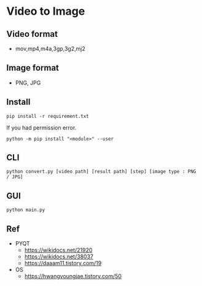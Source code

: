 # Video to Image
## Video format 
- mov,mp4,m4a,3gp,3g2,mj2
## Image format 
- PNG, JPG

## Install
    pip install -r requirement.txt
If you had permission error.

    python -m pip install "<module>" --user

## CLI
    python convert.py [video path] [result path] [step] [image type : PNG / JPG]

## GUI
    python main.py

## Ref
- PYQT
    - https://wikidocs.net/21920
    - https://wikidocs.net/38037
    - https://daaam11.tistory.com/19
- OS
    - https://hwangyoungjae.tistory.com/50
